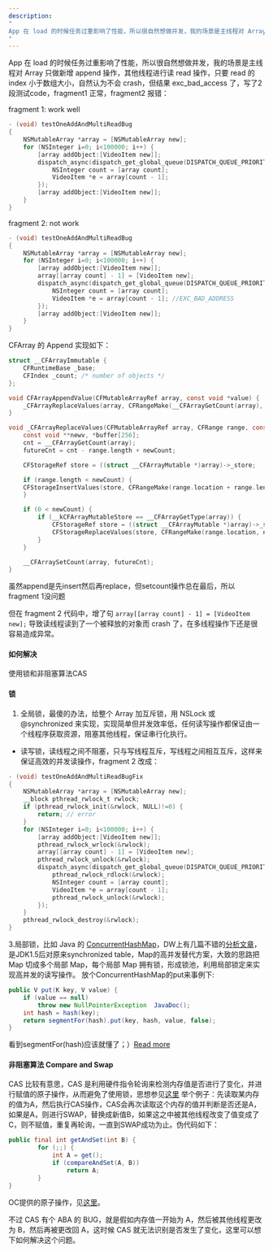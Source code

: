 ```yaml
---
description:
"
App 在 load 的时候任务过重影响了性能，所以很自然想做并发，我的场景是主线程对 Array 只做新增 append 操作，其他线程进行读 read 操作，只要 read 的 index 小于数组大小，自然认为不会 crash，但结果 exc_bad_access 了，写了2段测试code，fragment1 正常，fragment2 报错
"
---
```


App 在 load 的时候任务过重影响了性能，所以很自然想做并发，我的场景是主线程对 Array 只做新增 append 操作，其他线程进行读 read 操作，只要 read 的 index 小于数组大小，自然认为不会 crash，但结果 exc_bad_access 了，写了2段测试code，fragment1 正常，fragment2 报错：

fragment 1: work well
```objective-c
- (void) testOneAddAndMultiReadBug
{
    NSMutableArray *array = [NSMutableArray new];
    for (NSInteger i=0; i<100000; i++) {
        [array addObject:[VideoItem new]];
        dispatch_async(dispatch_get_global_queue(DISPATCH_QUEUE_PRIORITY_DEFAULT, 0), ^{
            NSInteger count = [array count];
            VideoItem *e = array[count - 1];
        });
        [array addObject:[VideoItem new]];
    }
}
```

fragment 2: not work

```objective-c
- (void) testOneAddAndMultiReadBug
{
    NSMutableArray *array = [NSMutableArray new];
    for (NSInteger i=0; i<100000; i++) {
        [array addObject:[VideoItem new]];
        array[[array count] - 1] = [VideoItem new];
        dispatch_async(dispatch_get_global_queue(DISPATCH_QUEUE_PRIORITY_DEFAULT, 0), ^{
            NSInteger count = [array count];
            VideoItem *e = array[count - 1]; //EXC_BAD_ADDRESS
        });
        [array addObject:[VideoItem new]];
    }
}
```

CFArray 的 Append 实现如下：

```objective-c
struct __CFArrayImmutable {
    CFRuntimeBase _base;
    CFIndex _count;	/* number of objects */
};

void CFArrayAppendValue(CFMutableArrayRef array, const void *value) {
    _CFArrayReplaceValues(array, CFRangeMake(__CFArrayGetCount(array), 0), &value, 1);
}

void _CFArrayReplaceValues(CFMutableArrayRef array, CFRange range, const void **newValues, CFIndex newCount) {
    const void **newv, *buffer[256];
    cnt = __CFArrayGetCount(array);
    futureCnt = cnt - range.length + newCount;

    CFStorageRef store = ((struct __CFArrayMutable *)array)->_store;

    if (range.length < newCount) {
    CFStorageInsertValues(store, CFRangeMake(range.location + range.length, newCount - range.length));
	}

    if (0 < newCount) {
        if (__kCFArrayMutableStore == __CFArrayGetType(array)) {
            CFStorageRef store = ((struct __CFArrayMutable *)array)->_store;
            CFStorageReplaceValues(store, CFRangeMake(range.location, newCount), newv);
        }
    }

    __CFArraySetCount(array, futureCnt);
}
```

虽然append是先insert然后再replace，但setcount操作总在最后，所以 fragment 1没问题

但在 fragment 2 代码中，增了句 `array[[array count] - 1] = [VideoItem new];` 导致读线程读到了一个被释放的对象而 crash 了，在多线程操作下还是很容易造成异常。

#### 如何解决

使用锁和非阻塞算法CAS

#### 锁

1. 全局锁，最傻的办法，给整个 Array 加互斥锁，用 NSLock 或 @synchronized 来实现，实现简单但并发效率低，任何读写操作都保证由一个线程序获取资源，阻塞其他线程，保证串行化执行。

* 读写锁，读线程之间不阻塞，只与写线程互斥，写线程之间相互互斥，这样来保证高效的并发读操作，fragment 2 改成：

```objective-c
- (void) testOneAddAndMultiReadBugFix
{
    NSMutableArray *array = [NSMutableArray new];
    __block pthread_rwlock_t rwlock;
    if (pthread_rwlock_init(&rwlock, NULL)!=0) {
        return; // error
    }
    for (NSInteger i=0; i<100000; i++) {
        [array addObject:[VideoItem new]];
        pthread_rwlock_wrlock(&rwlock);
        array[[array count] - 1] = [VideoItem new];
        pthread_rwlock_unlock(&rwlock);
        dispatch_async(dispatch_get_global_queue(DISPATCH_QUEUE_PRIORITY_DEFAULT, 0), ^{
            pthread_rwlock_rdlock(&rwlock);
            NSInteger count = [array count];
            VideoItem *e = array[count - 1];
            pthread_rwlock_unlock(&rwlock);
        });
    }
    pthread_rwlock_destroy(&rwlock);
}
```

3.局部锁，比如 Java 的 [ConcurrentHashMap](http://kickjava.com/src/java/util/concurrent/ConcurrentHashMap.java.htm)，DW上有几篇不错的[分析文章](http://www.ibm.com/developerworks/cn/java/j-jtp08223/)，是JDK1.5后对原来synchronized table，Map的高并发替代方案，大致的思路把 Map 切成多个局部 Map，每个局部 Map 拥有锁，形成锁池，利用局部锁定来实现高并发的读写操作。
放个ConcurrentHashMap的put来事例下:

```java
public V put(K key, V value) {
    if (value == null)
        throw new NullPointerException  JavaDoc();
    int hash = hash(key);
    return segmentFor(hash).put(key, hash, value, false);
}
```

看到segmentFor(hash)应该就懂了；）[Read more](http://kickjava.com/src/java/util/concurrent/ConcurrentHashMap.java.htm#ixzz33sZqQLUs)

#### 非阻塞算法 Compare and Swap

CAS 比较有意思，CAS 是利用硬件指令轮询来检测内存值是否进行了变化，并进行赋值的原子操作，从而避免了使用锁，思想参见[这里](http://www.ibm.com/developerworks/cn/java/j-jtp04186/) 举个例子：先读取某内存的值为A，然后执行CAS操作，CAS会再次读取这个内存的值并判断是否还是A，如果是A，则进行SWAP，替换成新值B，如果这之中被其他线程改变了值变成了C，则不赋值，重复再轮询，一直到SWAP成功为止。伪代码如下：

```java
public final int getAndSet(int B) {
        for (;;) {
            int A = get();
            if (compareAndSet(A, B))
                return A;
        }
}
```

OC提供的原子操作，见[这里](https://developer.apple.com/library/mac/documentation/cocoa/conceptual/Multithreading/ThreadSafety/ThreadSafety.html)。

不过 CAS 有个 ABA 的 BUG，就是假如内存值一开始为 A，然后被其他线程更改为 B，然后再被更改回 A，这时候 CAS 就无法识别是否发生了变化，这里可以想下如何解决这个问题。
